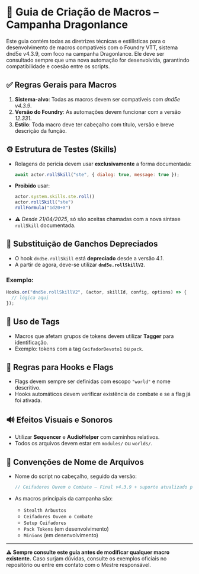 
# 🧩 Guia de Criação de Macros – Campanha Dragonlance

Este guia contém todas as diretrizes técnicas e estilísticas para o desenvolvimento de macros compatíveis com o Foundry VTT, sistema dnd5e v4.3.9, com foco na campanha Dragonlance. Ele deve ser consultado sempre que uma nova automação for desenvolvida, garantindo compatibilidade e coesão entre os scripts.

## ✅ Regras Gerais para Macros

1. **Sistema-alvo**: Todas as macros devem ser compatíveis com *dnd5e v4.3.9*.
2. **Versão do Foundry**: As automações devem funcionar com a versão *12.331*.
3. **Estilo**: Toda macro deve ter cabeçalho com título, versão e breve descrição da função.

## ⚙️ Estrutura de Testes (Skills)

- Rolagens de perícia devem usar **exclusivamente** a forma documentada:
  ```js
  await actor.rollSkill("ste", { dialog: true, message: true });
  ```

- **Proibido** usar:
  ```js
  actor.system.skills.ste.roll()
  actor.rollSkill("ste")
  rollFormula("1d20+X")
  ```

- ⚠️ *Desde 21/04/2025*, só são aceitas chamadas com a nova sintaxe `rollSkill` documentada.

## 🔄 Substituição de Ganchos Depreciados

- O hook `dnd5e.rollSkill` está **depreciado** desde a versão 4.1.
- A partir de agora, deve-se utilizar **`dnd5e.rollSkillV2`**.

### Exemplo:
```js
Hooks.on("dnd5e.rollSkillV2", (actor, skillId, config, options) => {
  // lógica aqui
});
```

## 🎯 Uso de Tags

- Macros que afetam grupos de tokens devem utilizar **Tagger** para identificação.
- Exemplo: tokens com a tag `CeifadorDevoto1` ou `pack`.

## 🧠 Regras para Hooks e Flags

- Flags devem sempre ser definidas com escopo `"world"` e nome descritivo.
- Hooks automáticos devem verificar existência de combate e se a flag já foi ativada.

## 🔊 Efeitos Visuais e Sonoros

- Utilizar **Sequencer** e **AudioHelper** com caminhos relativos.
- Todos os arquivos devem estar em `modules/` ou `worlds/`.

## 📌 Convenções de Nome de Arquivos

- Nome do script no cabeçalho, seguido da versão:
  ```js
  // Ceifadores Ouvem o Combate – Final v4.3.9 + suporte atualizado para rollSkill
  ```

- As macros principais da campanha são:
  - `Stealth Arbustos`
  - `Ceifadores Ouvem o Combate`
  - `Setup Ceifadores`
  - `Pack Tokens` (em desenvolvimento)
  - `Minions` (em desenvolvimento)

---

⚠️ **Sempre consulte este guia antes de modificar qualquer macro existente.** Caso surjam dúvidas, consulte os exemplos oficiais no repositório ou entre em contato com o Mestre responsável.

